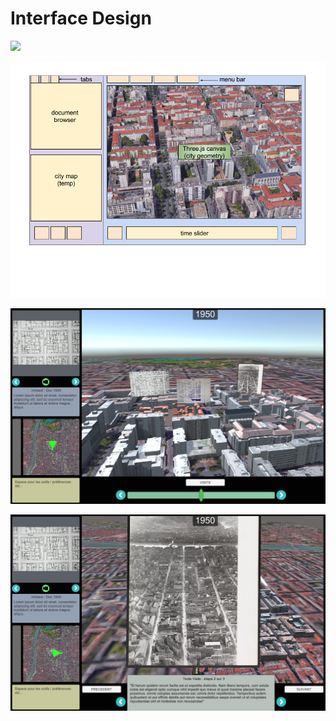 # Interface Design

![](http://imgur.com/r1ew3zs.png)

![](images/schema_interface.png)

![](images/img1.png)

![](images/img2.png)


